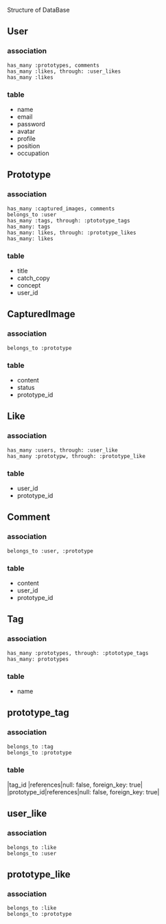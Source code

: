 Structure of DataBase

## User
### association

```
has_many :prototypes, comments
has_many :likes, through: :user_likes
has_many :likes
```

### table
- name
- email
- password
- avatar
- profile
- position
- occupation

## Prototype
### association

```
has_many :captured_images, comments
belongs_to :user
has_many :tags, through: :ptototype_tags
has_many: tags
has_many: likes, through: :prototype_likes
has_many: likes
```

### table
- title
- catch_copy
- concept
- user_id

## CapturedImage
### association

```
belongs_to :prototype
```

### table
- content
- status
- prototype_id


## Like
### association

```
has_many :users, through: :user_like
has_many :prototypw, through: :prototype_like
```

### table
- user_id
- prototype_id



## Comment
### association

```
belongs_to :user, :prototype
```

### table
- content
- user_id
- prototype_id



## Tag
### association

```
has_many :prototypes, through: :ptototype_tags
has_many: prototypes
```

### table
- name



## prototype_tag
### association

```
belongs_to :tag
belongs_to :prototype
```

### table
|tag_id |references|null: false, foreign_key: true|
|prototype_id|references|null: false, foreign_key: true|


## user_like
### association

```
belongs_to :like
belongs_to :user
```

## prototype_like
### association

```
belongs_to :like
belongs_to :prototype
```
